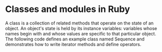 # Classes and modules in Ruby

A class is a collection of related methods that operate on the state of an object.
An object's state is held by its instance variables: variables whose names begin with and whose values are specific to that particular object.
The following code defines an example class named Sequence and demonstrates how to write iterator methods and define operators.

